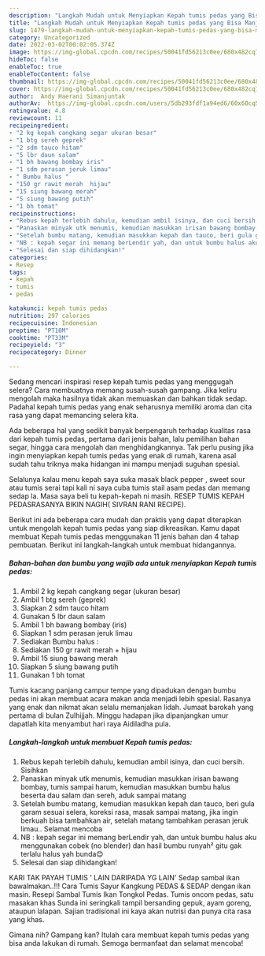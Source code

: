 ```yaml
---
description: "Langkah Mudah untuk Menyiapkan Kepah tumis pedas yang Bisa Manjain Lidah"
title: "Langkah Mudah untuk Menyiapkan Kepah tumis pedas yang Bisa Manjain Lidah"
slug: 1479-langkah-mudah-untuk-menyiapkan-kepah-tumis-pedas-yang-bisa-manjain-lidah
category: Uncategorized
date: 2022-03-02T00:02:05.374Z
image: https://img-global.cpcdn.com/recipes/50041fd56213c0ee/680x482cq70/kepah-tumis-pedas-foto-resep-utama.jpg
hideToc: false
enableToc: true
enableTocContent: false
thumbnail: https://img-global.cpcdn.com/recipes/50041fd56213c0ee/680x482cq70/kepah-tumis-pedas-foto-resep-utama.jpg
cover: https://img-global.cpcdn.com/recipes/50041fd56213c0ee/680x482cq70/kepah-tumis-pedas-foto-resep-utama.jpg
author:  Andy Haerani Simanjuntak
authorAv:  https://img-global.cpcdn.com/users/5db293fdf1a94ed6/60x60cq50/avatar.jpg
ratingvalue: 4.8
reviewcount: 11
recipeingredient:
- "2 kg kepah cangkang segar ukuran besar"
- "1 btg sereh geprek"
- "2 sdm tauco hitam"
- "5 lbr daun salam"
- "1 bh bawang bombay iris"
- "1 sdm perasan jeruk limau"
- " Bumbu halus "
- "150 gr rawit merah  hijau"
- "15 siung bawang merah"
- "5 siung bawang putih"
- "1 bh tomat"
recipeinstructions:
- "Rebus kepah terlebih dahulu, kemudian ambil isinya, dan cuci bersih. Sisihkan"
- "Panaskan minyak utk menumis, kemudian masukkan irisan bawang bombay, tumis sampai harum, kemudian masukkan bumbu halus beserta dau salam dan sereh, aduk sampai matang"
- "Setelah bumbu matang, kemudian masukkan kepah dan tauco, beri gula garam sesuai selera, koreksi rasa, masak sampai matang, jika ingin berkuah bisa tambahkan air, setelah matang tambahkan perasan jeruk limau.. Selamat mencoba"
- "NB : kepah segar ini memang berLendir yah, dan untuk bumbu halus aku menggunakan cobek (no blender) dan hasil bumbu runyah² gitu gak terlalu halus yah bunda😊"
- "Selesai dan siap dihidangkan!"
categories:
- Resep
tags:
- kepah
- tumis
- pedas

katakunci: kepah tumis pedas 
nutrition: 297 calories
recipecuisine: Indonesian
preptime: "PT10M"
cooktime: "PT33M"
recipeyield: "3"
recipecategory: Dinner

---
```



Sedang mencari inspirasi resep kepah tumis pedas yang menggugah selera? Cara membuatnya memang susah-susah gampang. Jika keliru mengolah maka hasilnya tidak akan memuaskan dan bahkan tidak sedap. Padahal kepah tumis pedas yang enak seharusnya memiliki aroma dan cita rasa yang dapat memancing selera kita.


Ada beberapa hal yang sedikit banyak berpengaruh terhadap kualitas rasa dari kepah tumis pedas, pertama dari jenis bahan, lalu pemilihan bahan segar, hingga cara mengolah dan menghidangkannya. Tak perlu pusing jika ingin menyiapkan kepah tumis pedas yang enak di rumah, karena asal sudah tahu triknya maka hidangan ini mampu menjadi suguhan spesial.

Selalunya kalau menu kepah saya suka masak black pepper , sweet sour atau tumis serai tapi kali ni saya cuba tumis stail asam pedas dan memang sedap la. Masa saya beli tu kepah-kepah ni masih. RESEP TUMIS KEPAH PEDASRASANYA BIKIN NAGIH( SIVRAN RANI RECIPE).


Berikut ini ada beberapa cara mudah dan praktis yang dapat diterapkan untuk mengolah kepah tumis pedas yang siap dikreasikan. Kamu dapat membuat Kepah tumis pedas menggunakan 11 jenis bahan dan 4 tahap pembuatan. Berikut ini langkah-langkah untuk membuat hidangannya.

<!--inarticleads1-->

##### Bahan-bahan dan bumbu yang wajib ada untuk menyiapkan Kepah tumis pedas:

1. Ambil 2 kg kepah cangkang segar (ukuran besar)
1. Ambil 1 btg sereh (geprek)
1. Siapkan 2 sdm tauco hitam
1. Gunakan 5 lbr daun salam
1. Ambil 1 bh bawang bombay (iris)
1. Siapkan 1 sdm perasan jeruk limau
1. Sediakan  Bumbu halus :
1. Sediakan 150 gr rawit merah + hijau
1. Ambil 15 siung bawang merah
1. Siapkan 5 siung bawang putih
1. Gunakan 1 bh tomat


Tumis kacang panjang campur tempe yang dipadukan dengan bumbu pedas ini akan membuat acara makan anda menjadi lebih spesial. Rasanya yang enak dan nikmat akan selalu memanjakan lidah. Jumaat barokah yang pertama di bulan Zulhijjah. Minggu hadapan jika dipanjangkan umur dapatlah kita menyambut hari raya Aidiladha pula. 

<!--inarticleads2-->

##### Langkah-langkah untuk membuat Kepah tumis pedas:

1. Rebus kepah terlebih dahulu, kemudian ambil isinya, dan cuci bersih. Sisihkan
1. Panaskan minyak utk menumis, kemudian masukkan irisan bawang bombay, tumis sampai harum, kemudian masukkan bumbu halus beserta dau salam dan sereh, aduk sampai matang
1. Setelah bumbu matang, kemudian masukkan kepah dan tauco, beri gula garam sesuai selera, koreksi rasa, masak sampai matang, jika ingin berkuah bisa tambahkan air, setelah matang tambahkan perasan jeruk limau.. Selamat mencoba
1. NB : kepah segar ini memang berLendir yah, dan untuk bumbu halus aku menggunakan cobek (no blender) dan hasil bumbu runyah² gitu gak terlalu halus yah bunda😊
1. Selesai dan siap dihidangkan!

KARI TAK PAYAH TUMIS &#39; LAIN DARIPADA YG LAIN&#39; Sedap sambal ikan bawalmakan..!!! Cara Tumis Sayur Kangkung PEDAS &amp; SEDAP dengan ikan masin. Resepi Sambal Tumis Ikan Tongkol Pedas. Tumis oncom pedas, satu masakan khas Sunda ini seringkali tampil bersanding gepuk, ayam goreng, ataupun lalapan. Sajian tradisional ini kaya akan nutrisi dan punya cita rasa yang khas. 

Gimana nih? Gampang kan? Itulah cara membuat kepah tumis pedas yang bisa anda lakukan di rumah. Semoga bermanfaat dan selamat mencoba!
